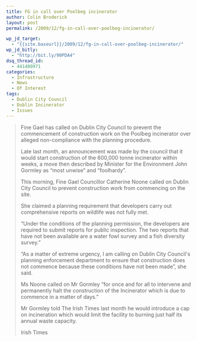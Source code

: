 ```yaml
---
title: FG in call over Poolbeg incinerator
author: Colin Broderick
layout: post
permalink: /2009/12/fg-in-call-over-poolbeg-incinerator/

wp_jd_target:
  - "{{site.baseurl}}/2009/12/fg-in-call-over-poolbeg-incinerator/"
wp_jd_bitly:
  - "http://bit.ly/90PDA4"
dsq_thread_id:
  - 441480971
categories:
  - Infrastructure
  - News
  - Of Interest
tags:
  - Dublin City Council
  - Dublin Incinerator
  - Issues
---
```

> Fine Gael has called on Dublin City Council to prevent the commencement of construction work on the Poolbeg incinerator over alleged non-compliance with the planning procedure.
> 
> Late last month, an announcement was made by the council that it would start construction of the 600,000 tonne incinerator within weeks, a move then described by Minister for the Environment John Gormley as “most unwise” and “foolhardy”.  
> <!--more-->
> 
>   
> This morning, Fine Gael Councillor Catherine Noone called on Dublin City Council to prevent construction work from commencing on the site.
> 
> She claimed a planning requirement that developers carry out comprehensive reports on wildlife was not fully met.
> 
> “Under the conditions of the planning permission, the developers are required to submit reports for public inspection. The two reports that have not been available are a water fowl survey and a fish diversity survey.&#8221;
> 
> &#8220;As a matter of extreme urgency, I am calling on Dublin City Council's planning enforcement department to ensure that construction does not commence because these conditions have not been made&#8221;, she said.
> 
> Ms Noone called on Mr Gormley &#8220;for once and for all to intervene and permanently halt the construction of the Incinerator which is due to commence in a matter of days.”
> 
> Mr Gormley told The Irish Times last month he would introduce a cap on incineration which would limit the facility to burning just half its annual waste capacity.
> 
> Irish Times

